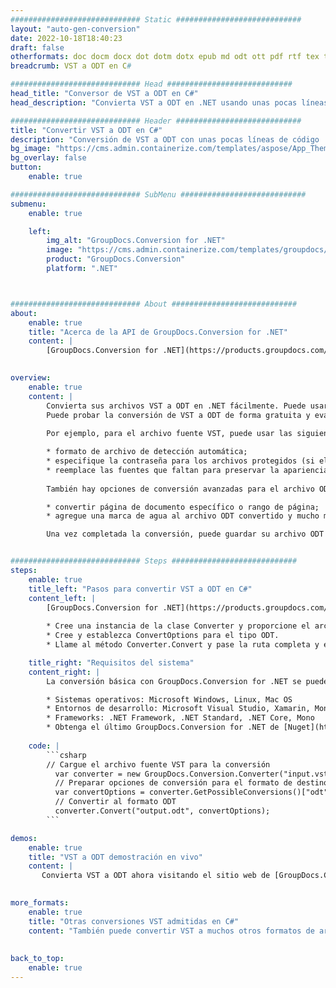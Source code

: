 ```yaml
---
############################# Static ############################
layout: "auto-gen-conversion"
date: 2022-10-18T18:40:23
draft: false
otherformats: doc docm docx dot dotm dotx epub md odt ott pdf rtf tex txt vdx vsdm vsdx vssm vssx vstm vstx vsx vtx xps
breadcrumb: VST a ODT en C#

############################# Head ############################
head_title: "Conversor de VST a ODT en C#"
head_description: "Convierta VST a ODT en .NET usando unas pocas líneas de código. Utilice la API de conversión de documentos de GroupDocs para convertir más de 160 formatos de archivo."

############################# Header ############################
title: "Convertir VST a ODT en C#"
description: "Conversión de VST a ODT con unas pocas líneas de código .NET"
bg_image: "https://cms.admin.containerize.com/templates/aspose/App_Themes/V3/images/bg/header1.png"
bg_overlay: false
button:
    enable: true

############################# SubMenu ############################
submenu:
    enable: true

    left:
        img_alt: "GroupDocs.Conversion for .NET"
        image: "https://cms.admin.containerize.com/templates/groupdocs/images/product-logos/90x90-noborder/groupdocs-conversion-net.png"
        product: "GroupDocs.Conversion"
        platform: ".NET"



############################# About ############################
about:
    enable: true
    title: "Acerca de la API de GroupDocs.Conversion for .NET"
    content: |
        [GroupDocs.Conversion for .NET](https://products.groupdocs.com/conversion/net/) se puede usar para convertir Microsoft Word, Excel, PowerPoint, PDF, Visio y otros formatos. GroupDocs.Conversion es una API independiente que es adecuada para sistemas internos y de back-end donde se requiere un alto rendimiento. No depende de ningún software como Microsoft u Open Office.
    

overview:
    enable: true
    content: |
        Convierta sus archivos VST a ODT en .NET fácilmente. Puede usar solo un par de líneas de código C# en cualquier plataforma de su elección, como Windows, Linux, macOS.
        Puede probar la conversión de VST a ODT de forma gratuita y evaluar la calidad de los resultados de la conversión. Junto con los escenarios de conversión de archivos simples, puede probar opciones más avanzadas para cargar el archivo de origen VST y para guardar el resultado de salida ODT. 
        
        Por ejemplo, para el archivo fuente VST, puede usar las siguientes opciones de carga:

        * formato de archivo de detección automática;
        * especifique la contraseña para los archivos protegidos (si el formato de archivo lo admite);
        * reemplace las fuentes que faltan para preservar la apariencia del documento.
        
        También hay opciones de conversión avanzadas para el archivo ODT:

        * convertir página de documento específico o rango de página;
        * agregue una marca de agua al archivo ODT convertido y mucho más.

        Una vez completada la conversión, puede guardar su archivo ODT en la ruta del archivo local o en cualquier almacenamiento de terceros como FTP, Amazon S3, Google Drive, Dropbox, etc. Tenga en cuenta que para convertir VST a ODT no es necesario instalar ningún software adicional, como MS Office, Open Office, Adobe Acrobat Reader, etc.


############################# Steps ############################
steps:
    enable: true
    title_left: "Pasos para convertir VST a ODT en C#"
    content_left: |
        [GroupDocs.Conversion for .NET](https://products.groupdocs.com/conversion/net/) facilita a los desarrolladores convertir un archivo VST a ODT con unas pocas líneas de código.
        
        * Cree una instancia de la clase Converter y proporcione el archivo VST con la ruta completa
        * Cree y establezca ConvertOptions para el tipo ODT.
        * Llame al método Converter.Convert y pase la ruta completa y el formato (ODT) como parámetro

    title_right: "Requisitos del sistema"
    content_right: |
        La conversión básica con GroupDocs.Conversion for .NET se puede realizar en unos pocos pasos simples. Nuestras API son compatibles con todas las principales plataformas y sistemas operativos. Antes de ejecutar el código a continuación, asegúrese de tener instalados los siguientes requisitos previos en su sistema.

        * Sistemas operativos: Microsoft Windows, Linux, Mac OS
        * Entornos de desarrollo: Microsoft Visual Studio, Xamarin, MonoDevelop
        * Frameworks: .NET Framework, .NET Standard, .NET Core, Mono
        * Obtenga el último GroupDocs.Conversion for .NET de [Nuget](https://www.nuget.org/packages/groupdocs.conversion)
         
    code: |
        ```csharp    
        // Cargue el archivo fuente VST para la conversión
          var converter = new GroupDocs.Conversion.Converter("input.vst");
          // Preparar opciones de conversión para el formato de destino ODT
          var convertOptions = converter.GetPossibleConversions()["odt"].ConvertOptions;
          // Convertir al formato ODT
          converter.Convert("output.odt", convertOptions);
        ```

demos:
    enable: true
    title: "VST a ODT demostración en vivo"
    content: |
       Convierta VST a ODT ahora visitando el sitio web de [GroupDocs.Conversion App](https://products.groupdocs.app/conversion/family). La demostración en línea tiene las siguientes ventajas
          

more_formats:
    enable: true
    title: "Otras conversiones VST admitidas en C#"
    content: "También puede convertir VST a muchos otros formatos de archivo. Consulte la lista a continuación."
       
       
back_to_top:
    enable: true
---
```

